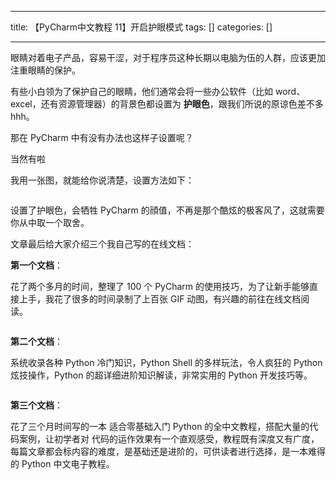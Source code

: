 
--- 
title:  【PyCharm中文教程  11】开启护眼模式 
tags: []
categories: [] 

---
眼睛对着电子产品，容易干涩，对于程序员这种长期以电脑为伍的人群，应该更加注重眼睛的保护。

有些小白领为了保护自己的眼睛，他们通常会将一些办公软件（比如 word、excel，还有资源管理器）的背景色都设置为 **护眼色**，跟我们所说的原谅色差不多 hhh。

那在 PyCharm 中有没有办法也这样子设置呢？

当然有啦

我用一张图，就能给你说清楚，设置方法如下：

<img src="https://img-blog.csdnimg.cn/20210309122956397.png" alt="">

设置了护眼色，会牺牲 PyCharm 的顔值，不再是那个酷炫的极客风了，这就需要你从中取一个取舍。

文章最后给大家介绍三个我自己写的在线文档：

**第一个文档**：

花了两个多月的时间，整理了 100 个 PyCharm 的使用技巧，为了让新手能够直接上手，我花了很多的时间录制了上百张 GIF 动图，有兴趣的前往在线文档阅读。

<img src="https://img-blog.csdnimg.cn/20210309122957261.png" alt="">

**第二个文档**：

系统收录各种 Python 冷门知识，Python Shell 的多样玩法，令人疯狂的 Python 炫技操作，Python 的超详细进阶知识解读，非常实用的 Python 开发技巧等。

<img src="https://img-blog.csdnimg.cn/20210309123000164.png" alt="">

**第三个文档**：

花了三个月时间写的一本 适合零基础入门 Python 的全中文教程，搭配大量的代码案例，让初学者对 代码的运作效果有一个直观感受，教程既有深度又有广度，每篇文章都会标内容的难度，是基础还是进阶的，可供读者进行选择，是一本难得的 Python 中文电子教程。

<img src="https://img-blog.csdnimg.cn/20210309123000540.png" alt="">
